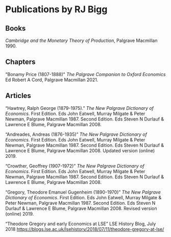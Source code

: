 # Publications by RJ Bigg
## Books

_Cambridge and the Monetary Theory of Production_, Palgrave Macmillan 1990.

## Chapters

"Bonamy Price (1807-1888)" _The Palgrave Companion to Oxford Economics_ Ed Robert A Cord, Palgrave Macmillan 2021.

## Articles

“Hawtrey, Ralph George (1879-1975).” _The New Palgrave Dictionary of Economics_. First Edition. Eds John Eatwell, Murray Milgate & Peter Newman, Palgrave Macmillan 1987. Second Edition. Eds Steven N Durlauf & Lawrence E Blume, Palgrave Macmillan 2008.  

“Andreades, Andreas (1876-1935)” _The New Palgrave Dictionary of Economics_. First Edition. Eds John Eatwell, Murray Milgate & Peter Newman, Palgrave Macmillan 1987. Second Edition. Eds Steven N Durlauf & Lawrence E Blume, Palgrave Macmillan 2008. Updated version (online) 2019.

“Crowther, Geoffrey (1907-1972)” _The New Palgrave Dictionary of Economics_. First Edition. Eds John Eatwell, Murray Milgate & Peter Newman, Palgrave Macmillan 1987. Second Edition. Eds Steven N Durlauf & Lawrence E Blume, Palgrave Macmillan 2008.

“Gregory, Theodore Emanuel Gugenheim (1890-1970)” _The New Palgrave Dictionary of Economics_. First Edition. Eds John Eatwell, Murray Milgate & Peter Newman, Palgrave Macmillan 1987. Second Edition. Eds Steven N Durlauf & Lawrence E Blume, Palgrave Macmillan 2008. Revised version (online) 2019.

“Theodore Gregory and early Economics at LSE” LSE History Blog, July 2018 https://blogs.lse.ac.uk/lsehistory/2018/07/11/theodore-gregory-at-lse/

